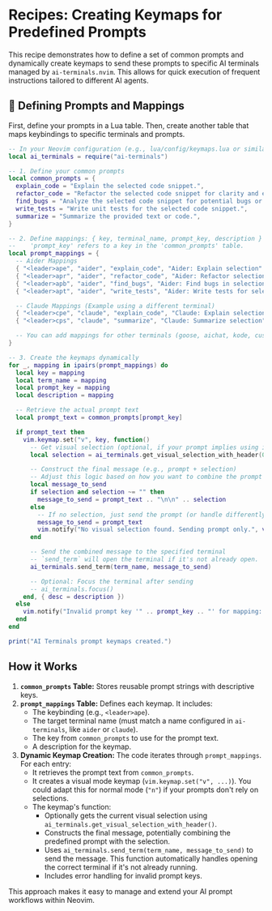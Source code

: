 # Recipes: Creating Keymaps for Predefined Prompts

This recipe demonstrates how to define a set of common prompts and dynamically create keymaps to send these prompts to specific AI terminals managed by `ai-terminals.nvim`. This allows for quick execution of frequent instructions tailored to different AI agents.

## 📝 Defining Prompts and Mappings

First, define your prompts in a Lua table. Then, create another table that maps keybindings to specific terminals and prompts.

```lua
-- In your Neovim configuration (e.g., lua/config/keymaps.lua or similar)
local ai_terminals = require("ai-terminals")

-- 1. Define your common prompts
local common_prompts = {
  explain_code = "Explain the selected code snippet.",
  refactor_code = "Refactor the selected code snippet for clarity and efficiency.",
  find_bugs = "Analyze the selected code snippet for potential bugs or issues.",
  write_tests = "Write unit tests for the selected code snippet.",
  summarize = "Summarize the provided text or code.",
}

-- 2. Define mappings: { key, terminal_name, prompt_key, description }
--    'prompt_key' refers to a key in the 'common_prompts' table.
local prompt_mappings = {
  -- Aider Mappings
  { "<leader>ape", "aider", "explain_code", "Aider: Explain selection" },
  { "<leader>apr", "aider", "refactor_code", "Aider: Refactor selection" },
  { "<leader>apb", "aider", "find_bugs", "Aider: Find bugs in selection" },
  { "<leader>apt", "aider", "write_tests", "Aider: Write tests for selection" },

  -- Claude Mappings (Example using a different terminal)
  { "<leader>cpe", "claude", "explain_code", "Claude: Explain selection" },
  { "<leader>cps", "claude", "summarize", "Claude: Summarize selection" },

  -- You can add mappings for other terminals (goose, aichat, kode, custom) here
}

-- 3. Create the keymaps dynamically
for _, mapping in ipairs(prompt_mappings) do
  local key = mapping
  local term_name = mapping
  local prompt_key = mapping
  local description = mapping

  -- Retrieve the actual prompt text
  local prompt_text = common_prompts[prompt_key]

  if prompt_text then
    vim.keymap.set("v", key, function()
      -- Get visual selection (optional, if your prompt implies using it)
      local selection = ai_terminals.get_visual_selection_with_header(0) -- 0 for current buffer

      -- Construct the final message (e.g., prompt + selection)
      -- Adjust this logic based on how you want to combine the prompt and selection
      local message_to_send
      if selection and selection ~= "" then
        message_to_send = prompt_text .. "\n\n" .. selection
      else
        -- If no selection, just send the prompt (or handle differently)
        message_to_send = prompt_text
        vim.notify("No visual selection found. Sending prompt only.", vim.log.levels.INFO)
      end

      -- Send the combined message to the specified terminal
      -- `send_term` will open the terminal if it's not already open.
      ai_terminals.send_term(term_name, message_to_send)

      -- Optional: Focus the terminal after sending
      -- ai_terminals.focus()
    end, { desc = description })
  else
    vim.notify("Invalid prompt key '" .. prompt_key .. "' for mapping: " .. key, vim.log.levels.ERROR)
  end
end

print("AI Terminals prompt keymaps created.")

```

## How it Works

1.  **`common_prompts` Table:** Stores reusable prompt strings with descriptive keys.
2.  **`prompt_mappings` Table:** Defines each keymap. It includes:
    *   The keybinding (e.g., `<leader>ape`).
    *   The target terminal name (must match a name configured in `ai-terminals`, like `aider` or `claude`).
    *   The key from `common_prompts` to use for the prompt text.
    *   A description for the keymap.
3.  **Dynamic Keymap Creation:** The code iterates through `prompt_mappings`. For each entry:
    *   It retrieves the prompt text from `common_prompts`.
    *   It creates a visual mode keymap (`vim.keymap.set("v", ...)`). You could adapt this for normal mode (`"n"`) if your prompts don't rely on selections.
    *   The keymap's function:
        *   Optionally gets the current visual selection using `ai_terminals.get_visual_selection_with_header()`.
        *   Constructs the final message, potentially combining the predefined prompt with the selection.
        *   Uses `ai_terminals.send_term(term_name, message_to_send)` to send the message. This function automatically handles opening the correct terminal if it's not already running.
        *   Includes error handling for invalid prompt keys.

This approach makes it easy to manage and extend your AI prompt workflows within Neovim.
